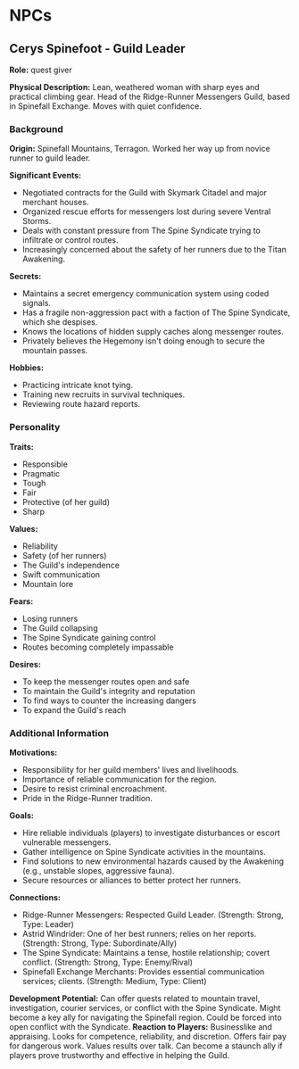 # NPCs

## Cerys Spinefoot - Guild Leader
**Role:** quest giver

**Physical Description:** Lean, weathered woman with sharp eyes and practical climbing gear. Head of the Ridge-Runner Messengers Guild, based in Spinefall Exchange. Moves with quiet confidence.

### Background
**Origin:** Spinefall Mountains, Terragon. Worked her way up from novice runner to guild leader.

**Significant Events:**
- Negotiated contracts for the Guild with Skymark Citadel and major merchant houses.
- Organized rescue efforts for messengers lost during severe Ventral Storms.
- Deals with constant pressure from The Spine Syndicate trying to infiltrate or control routes.
- Increasingly concerned about the safety of her runners due to the Titan Awakening.

**Secrets:**
- Maintains a secret emergency communication system using coded signals.
- Has a fragile non-aggression pact with a faction of The Spine Syndicate, which she despises.
- Knows the locations of hidden supply caches along messenger routes.
- Privately believes the Hegemony isn't doing enough to secure the mountain passes.

**Hobbies:**
- Practicing intricate knot tying.
- Training new recruits in survival techniques.
- Reviewing route hazard reports.

### Personality
**Traits:**
- Responsible
- Pragmatic
- Tough
- Fair
- Protective (of her guild)
- Sharp

**Values:**
- Reliability
- Safety (of her runners)
- The Guild's independence
- Swift communication
- Mountain lore

**Fears:**
- Losing runners
- The Guild collapsing
- The Spine Syndicate gaining control
- Routes becoming completely impassable

**Desires:**
- To keep the messenger routes open and safe
- To maintain the Guild's integrity and reputation
- To find ways to counter the increasing dangers
- To expand the Guild's reach

### Additional Information
**Motivations:**
- Responsibility for her guild members' lives and livelihoods.
- Importance of reliable communication for the region.
- Desire to resist criminal encroachment.
- Pride in the Ridge-Runner tradition.

**Goals:**
- Hire reliable individuals (players) to investigate disturbances or escort vulnerable messengers.
- Gather intelligence on Spine Syndicate activities in the mountains.
- Find solutions to new environmental hazards caused by the Awakening (e.g., unstable slopes, aggressive fauna).
- Secure resources or alliances to better protect her runners.

**Connections:**
- Ridge-Runner Messengers: Respected Guild Leader. (Strength: Strong, Type: Leader)
- Astrid Windrider: One of her best runners; relies on her reports. (Strength: Strong, Type: Subordinate/Ally)
- The Spine Syndicate: Maintains a tense, hostile relationship; covert conflict. (Strength: Strong, Type: Enemy/Rival)
- Spinefall Exchange Merchants: Provides essential communication services; clients. (Strength: Medium, Type: Client)

**Development Potential:** Can offer quests related to mountain travel, investigation, courier services, or conflict with the Spine Syndicate. Might become a key ally for navigating the Spinefall region. Could be forced into open conflict with the Syndicate.
**Reaction to Players:** Businesslike and appraising. Looks for competence, reliability, and discretion. Offers fair pay for dangerous work. Values results over talk. Can become a staunch ally if players prove trustworthy and effective in helping the Guild.

